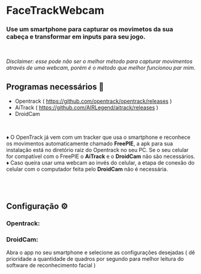 # FaceTrackWebcam
### Use um smartphone para capturar os movimetos da sua cabeça e transformar em inputs para seu jogo.

<br/>

*Disclaimer: esse pode não ser o melhor método para capturar movimentos através de uma webcam, porém é o método que melhor funcionou par mim.*

## Programas necessários :link:
- Opentrack ( https://github.com/opentrack/opentrack/releases )
- AiTrack ( https://github.com/AIRLegend/aitrack/releases )
- DroidCam

<br/>

:diamonds: O OpenTrack já vem com um tracker que usa o smartphone e reconhece os movimentos automaticamente chamado **FreePIE**, a apk para sua instalação está no diretório raiz do Opentrack no seu PC. Se o seu celular for compatível com o FreePIE o **AiTrack** e o **DroidCam** não são necessários.  
:diamonds: Caso queira usar uma webcam ao invés do celular, a etapa de conexão do celular com o computador feita pelo **DroidCam** não é necessária.

<br/><br/>

## Configuração :gear:

### Opentrack:


### DroidCam:
Abra o app no seu smartphone e selecione as configurações desejadas ( dê prioridade a quantidade de quadros por segundo para melhor leitura do software de reconhecimento facial )
